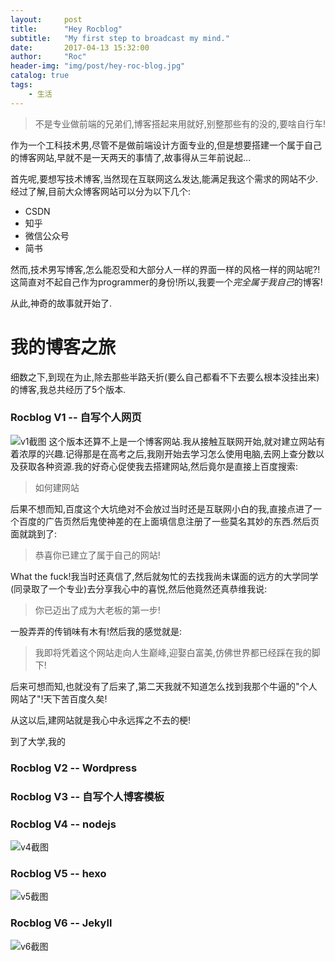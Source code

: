```yaml
---
layout:     post
title:      "Hey Rocblog"
subtitle:   "My first step to broadcast my mind."
date:       2017-04-13 15:32:00
author:     "Roc"
header-img: "img/post/hey-roc-blog.jpg"
catalog: true
tags:
    - 生活
---
```


>不是专业做前端的兄弟们,博客搭起来用就好,别整那些有的没的,要啥自行车!

作为一个工科技术男,尽管不是做前端设计方面专业的,但是想要搭建一个属于自己的博客网站,早就不是一天两天的事情了,故事得从三年前说起...

首先呢,要想写技术博客,当然现在互联网这么发达,能满足我这个需求的网站不少.经过了解,目前大众博客网站可以分为以下几个:
* CSDN
* 知乎
* 微信公众号
* 简书

然而,技术男写博客,怎么能忍受和大部分人一样的界面一样的风格一样的网站呢?!这简直对不起自己作为programmer的身份!所以,我要一个*完全属于我自己*的博客!

从此,神奇的故事就开始了.

# 我的博客之旅
细数之下,到现在为止,除去那些半路夭折(要么自己都看不下去要么根本没挂出来)的博客,我总共经历了5个版本.
### Rocblog V1 -- 自写个人网页
![v1截图](http://omjk76pbk.bkt.clouddn.com/rocblog/post/hey-rocblog/rocblog-v1.png)
这个版本还算不上是一个博客网站.我从接触互联网开始,就对建立网站有着浓厚的兴趣.记得那是在高考之后,我刚开始去学习怎么使用电脑,去网上查分数以及获取各种资源.我的好奇心促使我去搭建网站,然后竟尔是直接上百度搜索:
>如何建网站

后果不想而知,百度这个大坑绝对不会放过当时还是互联网小白的我,直接点进了一个百度的广告页然后鬼使神差的在上面填信息注册了一些莫名其妙的东西.然后页面就跳到了:
>恭喜你已建立了属于自己的网站!

What the fuck!我当时还真信了,然后就匆忙的去找我尚未谋面的远方的大学同学(同录取了一个专业)去分享我心中的喜悦,然后他竟然还真恭维我说:
>你已迈出了成为大老板的第一步!

一股弄弄的传销味有木有!然后我的感觉就是:
>我即将凭着这个网站走向人生巅峰,迎娶白富美,仿佛世界都已经踩在我的脚下!

后来可想而知,也就没有了后来了,第二天我就不知道怎么找到我那个牛逼的"个人网站了"!天下苦百度久矣!

从这以后,建网站就是我心中永远挥之不去的梗!

到了大学,我的

### Rocblog V2 -- Wordpress

### Rocblog V3 -- 自写个人博客模板

### Rocblog V4 -- nodejs
![v4截图](http://omjk76pbk.bkt.clouddn.com/rocblog/post/hey-rocblog/rocblog-v4s.png)
### Rocblog V5 -- hexo
![v5截图](http://omjk76pbk.bkt.clouddn.com/rocblog/post/hey-rocblog/rocblog-v5.png)
### Rocblog V6 -- Jekyll
![v6截图](http://omjk76pbk.bkt.clouddn.com/rocblog/post/hey-rocblog/rocblog-v6.png)